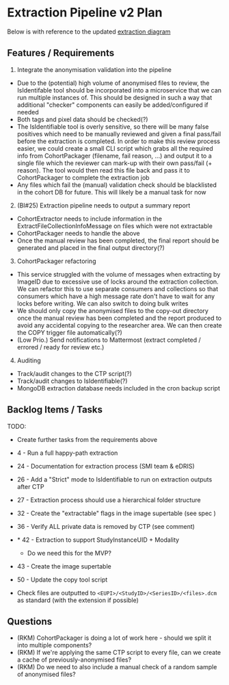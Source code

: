 
# Extraction Pipeline v2 Plan

Below is with reference to the updated [extraction diagram](Extraction-Pipeline-v2.png)

## Features / Requirements

1. Integrate the anonymisation validation into the pipeline
  - Due to the (potential) high volume of anonymised files to review, the IsIdentifable tool should be incorporated into a microservice that we can run multiple instances of. This should be designed in such a way that additional "checker" components can easily be added/configured if needed
  - Both tags and pixel data should be checked(?)
  - The IsIdentifiable tool is overly sensitive, so there will be many false positives which need to be manually reviewed and given a final pass/fail before the extraction is completed. In order to make this review process easier, we could create a small CLI script which grabs all the required info from CohortPackager (filename, fail reason, ...) and output it to a single file which the reviewer can mark-up with their own pass/fail (+ reason). The tool would then read this file back and pass it to CohortPackager to complete the extraction job
  - Any files which fail the (manual) validation check should be blacklisted in the cohort DB for future. This will likely be a manual task for now

2. (BI#25) Extraction pipeline needs to output a summary report
  - CohortExtractor needs to include information in the ExtractFileCollectionInfoMessage on files which were not extractable
  - CohortPackager needs to handle the above
  - Once the manual review has been completed, the final report should be generated and placed in the final output directory(?)

3. CohortPackager refactoring
  - This service struggled with the volume of messages when extracting by ImageID due to excessive use of locks around the extraction collection. We can refactor this to use separate consumers and collections so that consumers which have a high message rate don't have to wait for any locks before writing. We can also switch to doing bulk writes  
  - We should only copy the anonymised files to the copy-out directory once the manual review has been completed and the report produced to avoid any accidental copying to the researcher area. We can then create the COPY trigger file automatically(?)
  - (Low Prio.) Send notifications to Mattermost (extract completed / errored / ready for review etc.)

4. Auditing
  - Track/audit changes to the CTP script(?)
  - Track/audit changes to IsIdentifiable(?)
  - MongoDB extraction database needs included in the cron backup script

## Backlog Items / Tasks

TODO:
- Create further tasks from the requirements above

- 4 - Run a full happy-path extraction
- 24 - Documentation for extraction process (SMI team & eDRIS)
- 26 - Add a "Strict" mode to IsIdentifiable to run on extraction outputs after CTP
- 27 - Extraction process should use a hierarchical folder structure
- 32 - Create the "extractable" flags in the image supertable (see spec <here>)
- 36 - Verify ALL private data is removed by CTP (see comment)
- \* 42 - Extraction to support StudyInstanceUID + Modality
  - Do we need this for the MVP?
- 43 - Create the image supertable
- 50 - Update the copy tool script
- Check files are outputted to `<EUPI>/<StudyID>/<SeriesID>/<files>.dcm` as standard (with the extension if possible)

## Questions

- (RKM) CohortPackager is doing a lot of work here - should we split it into multiple components?
- (RKM) If we're applying the same CTP script to every file, can we create a cache of previously-anonymised files?
- (RKM) Do we need to also include a manual check of a random sample of anonymised files?
